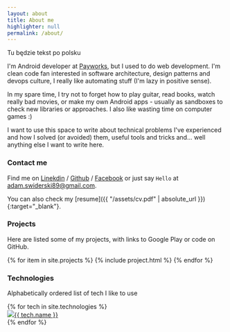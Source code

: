 ```yaml
---
layout: about
title: About me
highlighter: null
permalink: /about/
---
```


Tu będzie tekst po polsku

I'm Android developer at [Payworks][p], but I used to do web development.
I'm clean code fan interested in software architecture, design patterns and devops culture, I really like automating stuff (I'm lazy in positive sense).

In my spare time, I try not to forget how to play guitar, read books, watch really bad movies, or make my own Android apps - usually as sandboxes to check new libraries or approaches. I also like wasting time on computer games :)

I want to use this space to write about technical problems I've experienced and how I solved (or avoided) them, useful tools and tricks and... well anything else I want to write here.

### Contact me

Find me on [Linekdin][linkedin] / [Github][github] / [Facebook][fb] or just say `Hello` at
[adam.swiderski89@gmail.com](adam.swiderski89@gmail.com).

You can also check my [resume]({{ "/assets/cv.pdf" | absolute_url }}){:target="_blank"}.

### Projects

Here are listed some of my projects, with links to Google Play or code on GitHub.

{% for item in site.projects %}
  {% include project.html %}
{% endfor %}


### Technologies

Alphabetically ordered list of tech I like to use

<div class="chipsContainer">
    <div class="row">
      {% for tech in site.technologies %}
      <a href=" {{ tech.link }}">
          <div class="chips"><img src="{{ tech.icon }}">{{ tech.name }}</div>
      </a>
      {% endfor %}
  </div>
</div>


[f]: http://www.fibaro.com
[p]: https://payworks.com/
[github]: https://github.com/gayanvirajith
[linkedin]: https://pl.linkedin.com/in/aswiderski
[fb]: https://www.facebook.com/adam.swiderski.pmi
